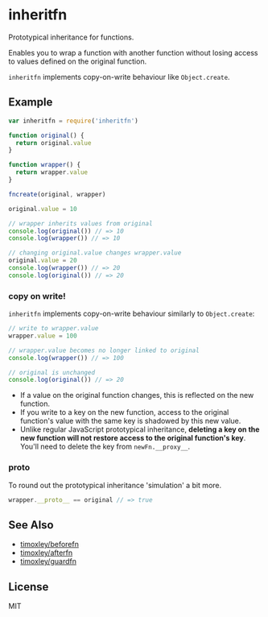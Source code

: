 # inheritfn

Prototypical inheritance for functions.

Enables you to wrap a function with another function without losing
access to values defined on the original function.

`inheritfn` implements copy-on-write behaviour like `Object.create`.

## Example

```js
var inheritfn = require('inheritfn')

function original() {
  return original.value
}

function wrapper() {
  return wrapper.value
}

fncreate(original, wrapper)

original.value = 10

// wrapper inherits values from original
console.log(original()) // => 10
console.log(wrapper()) // => 10

// changing original.value changes wrapper.value
original.value = 20
console.log(wrapper()) // => 20
console.log(original()) // => 20
```

### copy on write!

`inheritfn` implements copy-on-write behaviour similarly to
`Object.create`:

```js
// write to wrapper.value
wrapper.value = 100

// wrapper.value becomes no longer linked to original
console.log(wrapper()) // => 100

// original is unchanged
console.log(original()) // => 20
```

* If a value on the original function changes, this is reflected on the
new function.
* If you write to a key on the new function, access to the original
function's value with the same key is shadowed by this new value.
* Unlike regular JavaScript prototypical inheritance, **deleting a key
on the new function will not restore access to the original function's
key**. You'll need to delete the key from `newFn.__proxy__`.

### __proto__

To round out the prototypical inheritance 'simulation' a bit more.
```js
wrapper.__proto__ == original // => true
```

## See Also

* [timoxley/beforefn](http://github.com/timoxley/beforefn)
* [timoxley/afterfn](http://github.com/timoxley/afterfn)
* [timoxley/guardfn](http://github.com/timoxley/guardfn)

## License

MIT

